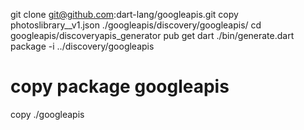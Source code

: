 git clone git@github.com:dart-lang/googleapis.git
copy photoslibrary__v1.json ./googleapis/discovery/googleapis/
cd googleapis/discoveryapis_generator
pub get
dart ./bin/generate.dart package -i ../discovery/googleapis
# copy package googleapis
copy ./googleapis